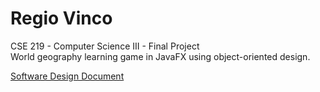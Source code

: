 # Regio Vinco
CSE 219 - Computer Science  III - Final Project \
World geography learning game in JavaFX using object-oriented design.

[Software Design Document](https://drive.google.com/file/d/1XVGii35Ws408UWwX6hbwD5uGBUZ7k8dN/)

